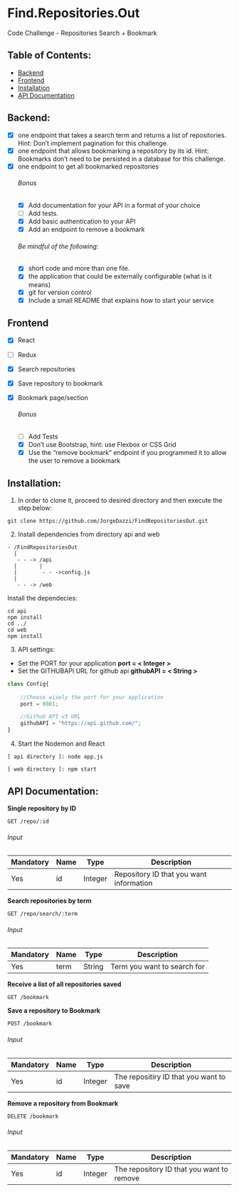 # Find.Repositories.Out
Code Challenge - Repositories Search + Bookmark

## Table of Contents:
- [Backend](#endpoint)
- [Frontend](#frontend)
- [Installation](#installation)
- [API Documentation](#api-documentation)

## Backend:
- [x] one endpoint that takes a search term and returns a list of repositories. Hint: Don’t
implement pagination for this challenge.
- [x] one endpoint that allows bookmarking a repository by its id. Hint: Bookmarks don’t need
to be persisted in a database for this challenge.
- [x] one endpoint to get all bookmarked repositories
    ###### Bonus
    - [x] Add documentation for your API in a format of your choice
    - [ ] Add tests.
    - [x] Add basic authentication to your API
    - [x] Add an endpoint to remove a bookmark

    ###### Be mindful of the following:
    - [x] short code and more than one file.
    - [x] the application that could be externally configurable (what is it means)
    - [x] git for version control
    - [x] Include a small README that explains how to start your service
## Frontend
- [x] React
- [ ] Redux
- [x] Search repositories
- [x] Save repository to bookmark
- [X] Bookmark page/section

    ###### Bonus
    - [ ] Add Tests
    - [x] Don’t use Bootstrap, hint: use Flexbox or CSS Grid
    - [x] Use the “remove bookmark” endpoint if you programmed it to allow the user to remove a
bookmark
    
## Installation:

1. In order to clone it, proceed to desired directory and then execute the step below:
`````
git clone https://github.com/JorgeDazzi/FindRepositoriesOut.git
`````
2. Install dependencies from directory api and web
`````
- /FindRepositoriesOut
  |
   - - -> /api
  |       |
  |        - - ->config.js
  |
   - - -> /web 
`````  
Install the dependecies:
`````
cd api
npm install
cd ../
cd web
npm install
`````

3. API settings:
 - Set the PORT for your application __port = < Integer >__
 - Set the GITHUBAPI URL for github api __githubAPI = < String >__
`````javascript
class Config{
    
    //Choose wisely the port for your application
    port = 8081;

    //Github API v3 URL
    githubAPI = "https://api.github.com/";
}
`````

4. Start the Nodemon and React
  `````
  [ api directory ]: node app.js
  `````
  
  `````
  [ web directory ]: npm start
  `````

## API Documentation:

__Single repository by ID__
`````
GET /repo/:id
`````
###### Input
Mandatory | Name | Type | Description
----------|-----|------|------------
Yes | id | Integer| Repository ID that you want information


__Search repositories by term__
`````
GET /repo/search/:term
`````
###### Input
Mandatory | Name | Type | Description
----------|-----|------|------------
Yes | term | String| Term you want to search for


__Receive a list of all repositories saved__
`````
GET /bookmark
`````


__Save a repository to Bookmark__
`````
POST /bookmark
`````
###### Input
Mandatory | Name | Type | Description
----------|-----|------|------------
Yes | id | Integer| The repositiry ID that you want to save



__Remove a repository from Bookmark__
`````
DELETE /bookmark
`````
###### Input
Mandatory | Name | Type | Description
----------|-----|------|------------
Yes | id | Integer| The repository ID that you want to remove
